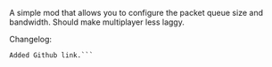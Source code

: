 A simple mod that allows you to configure the packet queue size and bandwidth. Should make multiplayer less laggy.

Changelog:
```Fixed the log strings to have correct variable names.
Added Github link.```